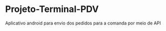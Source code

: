 # Projeto-Terminal-PDV
<p>Aplicativo  android para envio dos pedidos para a comanda por meio de API</p>
